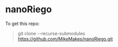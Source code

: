 # nanoRiego
To get this repo:  
> git clone --recurse-submodules https://github.com/MikeMakes/nanoRiego.git
